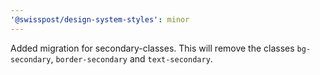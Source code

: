 ```yaml
---
'@swisspost/design-system-styles': minor
---
```


Added migration for secondary-classes. This will remove the classes `bg-secondary`, `border-secondary` and `text-secondary`.
